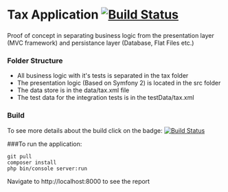 Tax Application [![Build Status](https://travis-ci.org/ovidiumght/taxApp.svg?branch=master)](https://travis-ci.org/ovidiumght/taxApp)
===

###
Proof of concept in separating business logic from the presentation layer (MVC framework) and persistance layer (Database, Flat Files etc.)

### Folder Structure
 - All business logic with it's tests is separated in the tax folder
 - The presentation logic (Based on Symfony 2) is located in the src folder
 - The data store is in the data/tax.xml file
 - The test data for the integration tests is in the testData/tax.xml

### Build

To see more details about the build click on the badge: [![Build Status](https://travis-ci.org/ovidiumght/taxApp.svg?branch=master)](https://travis-ci.org/ovidiumght/taxApp)

###To run the application:

```
git pull
composer install
php bin/console server:run
```
Navigate to http://localhost:8000 to see the report